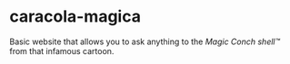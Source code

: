 # caracola-magica
Basic website that allows you to ask anything to the *Magic Conch shell™* from that infamous cartoon.
